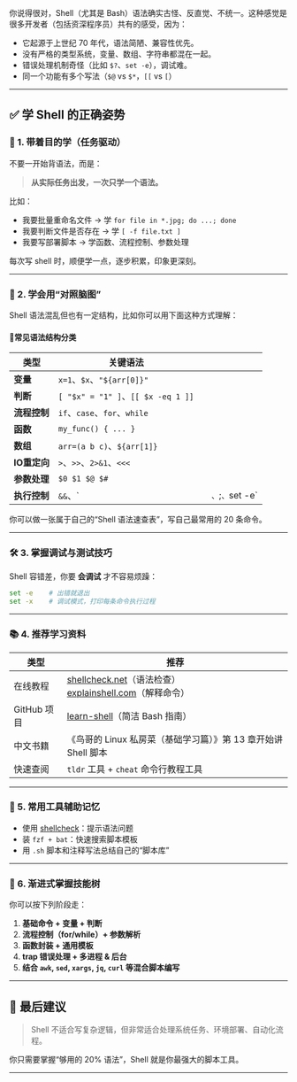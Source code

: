 你说得很对，Shell（尤其是 Bash）语法确实古怪、反直觉、不统一。这种感觉是很多开发者（包括资深程序员）共有的感受，因为：

* 它起源于上世纪 70 年代，语法简陋、兼容性优先。
* 没有严格的类型系统，变量、数组、字符串都混在一起。
* 错误处理机制奇怪（比如 `$?`、`set -e`），调试难。
* 同一个功能有多个写法（`$@` vs `$*`，`[[` vs `[`）

---

## ✅ 学 Shell 的正确姿势

### 🌱 1. **带着目的学（任务驱动）**

不要一开始背语法，而是：

> **从实际任务出发，一次只学一个语法。**

比如：

* 我要批量重命名文件 → 学 `for file in *.jpg; do ...; done`
* 我要判断文件是否存在 → 学 `[ -f file.txt ]`
* 我要写部署脚本 → 学函数、流程控制、参数处理

每次写 shell 时，顺便学一点，逐步积累，印象更深刻。

---

### 🧠 2. **学会用“对照脑图”**

Shell 语法混乱但也有一定结构，比如你可以用下面这种方式理解：

#### 🚩常见语法结构分类

| 类型        | 关键语法                              |   |                 |
| --------- | --------------------------------- | - | --------------- |
| **变量**    | `x=1`、`$x`、`"${arr[0]}"`          |   |                 |
| **判断**    | `[ "$x" = "1" ]`、`[[ $x -eq 1 ]]` |   |                 |
| **流程控制**  | `if`、`case`、`for`、`while`         |   |                 |
| **函数**    | `my_func() { ... }`               |   |                 |
| **数组**    | `arr=(a b c)`、`${arr[1]}`         |   |                 |
| **IO重定向** | `>`、`>>`、`2>&1`、`<<<`             |   |                 |
| **参数处理**  | `$0 $1 $@ $#`                     |   |                 |
| **执行控制**  | `&&`、\`                           |   | `、`;`、`set -e\` |

你可以做一张属于自己的“Shell 语法速查表”，写自己最常用的 20 条命令。

---

### 🛠️ 3. **掌握调试与测试技巧**

Shell 容错差，你要 **会调试** 才不容易烦躁：

```bash
set -e    # 出错就退出
set -x    # 调试模式，打印每条命令执行过程
```

---

### 📚 4. **推荐学习资料**

| 类型        | 推荐                                                                                                        |
| --------- | --------------------------------------------------------------------------------------------------------- |
| 在线教程      | [shellcheck.net](https://www.shellcheck.net/)（语法检查）<br>[explainshell.com](https://explainshell.com)（解释命令） |
| GitHub 项目 | [learn-shell](https://github.com/Idnan/bash-guide)（简洁 Bash 指南）                                            |
| 中文书籍      | 《鸟哥的 Linux 私房菜（基础学习篇）》第 13 章开始讲 Shell 脚本                                                                  |
| 快速查阅      | `tldr` 工具 + `cheat` 命令行教程工具                                                                               |

---

### 🧰 5. **常用工具辅助记忆**

* 使用 [shellcheck](https://github.com/koalaman/shellcheck)：提示语法问题
* 装 `fzf + bat`：快速搜索脚本模板
* 用 `.sh` 脚本和注释写法总结自己的“脚本库”

---

### 🚀 6. **渐进式掌握技能树**

你可以按下列阶段走：

1. **基础命令 + 变量 + 判断**
2. **流程控制（for/while）+ 参数解析**
3. **函数封装 + 通用模板**
4. **trap 错误处理 + 多进程 & 后台**
5. **结合 `awk`, `sed`, `xargs`, `jq`, `curl` 等混合脚本编写**

---

## 📌 最后建议

> Shell 不适合写复杂逻辑，但非常适合处理系统任务、环境部署、自动化流程。

你只需要掌握“够用的 20% 语法”，Shell 就是你最强大的脚本工具。

---